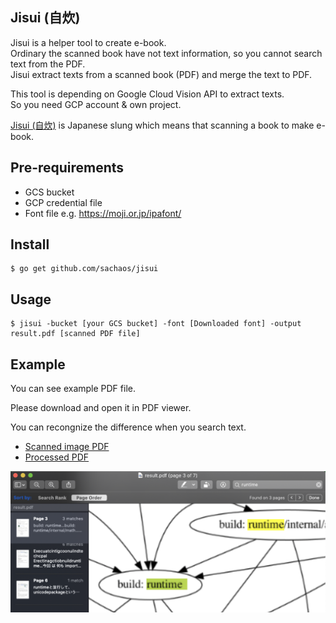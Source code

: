 Jisui (自炊)
---

Jisui is a helper tool to create e-book.  
Ordinary the scanned book have not text information, so you cannot search text from the PDF.  
Jisui extract texts from a scanned book (PDF) and merge the text to PDF.

This tool is depending on Google Cloud Vision API to extract texts.  
So you need GCP account & own project.

[Jisui (自炊)](https://ja.wikipedia.org/wiki/%E8%87%AA%E7%82%8A_(%E9%9B%BB%E5%AD%90%E6%9B%B8%E7%B1%8D)) is Japanese slung which means that scanning a book to make e-book.

## Pre-requirements

* GCS bucket
* GCP credential file
* Font file e.g. https://moji.or.jp/ipafont/

## Install

```
$ go get github.com/sachaos/jisui
```

## Usage

```
$ jisui -bucket [your GCS bucket] -font [Downloaded font] -output result.pdf [scanned PDF file]
```

## Example

You can see example PDF file.

Please download and open it in PDF viewer.

You can recongnize the difference when you search text.

* [Scanned image PDF](./example/scanned.pdf)
* [Processed PDF](./example/result.pdf)

![image](./image/example.png)
